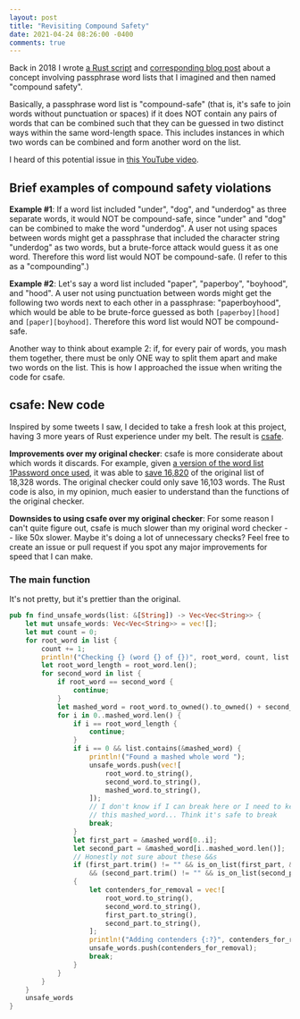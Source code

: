 ```yaml
---
layout: post
title: "Revisiting Compound Safety"
date: 2021-04-24 08:26:00 -0400
comments: true
---
```


Back in 2018 I wrote [a Rust script](https://github.com/sts10/compound-passphrase-list-safety-checker) and [corresponding blog post](https://sts10.github.io/2018/05/05/compound-passphrase-list-safety-checker.html) about a concept involving passphrase word lists that I imagined and then named "compound safety".

Basically, a passphrase word list is "compound-safe" (that is, it's safe to join words without punctuation or spaces) if it does NOT contain any pairs of words that can be combined such that they can be guessed in two distinct ways within the same word-length space. This includes instances in which two words can be combined and form another word on the list.

I heard of this potential issue in [this YouTube video](https://youtu.be/Pe_3cFuSw1E?t=8m36s). 

## Brief examples of compound safety violations

**Example #1**: If a word list included "under", "dog", and "underdog" as three separate words, it would NOT be compound-safe, since "under" and "dog" can be combined to make the word "underdog". A user not using spaces between words might get a passphrase that included the character string "underdog" as two words, but a brute-force attack would guess it as one word. Therefore this word list would NOT be compound-safe. (I refer to this as a "compounding".)

**Example #2**: Let's say a word list included "paper", "paperboy", "boyhood", and "hood". A user not using punctuation between words might get the following two words next to each other in a passphrase: "paperboyhood", which would be able to be brute-force guessed as both `[paperboy][hood]` and `[paper][boyhood]`. Therefore this word list would NOT be compound-safe. 

Another way to think about example 2: if, for every pair of words, you mash them together, there must be only ONE way to split them apart and make two words on the list. This is how I approached the issue when writing the code for csafe.

## csafe: New code 

Inspired by some tweets I saw, I decided to take a fresh look at this project, having 3 more years of Rust experience under my belt. The result is [csafe](https://github.com/sts10/csafe). 

**Improvements over my original checker**: csafe is more considerate about which words it discards. For example, given [a version of the word list 1Password once used](https://github.com/sts10/csafe/blob/main/word_lists/agile_words.txt), it was able to [save 16,820](https://github.com/sts10/csafe/blob/main/word_lists/agile_words.txt.csafe) of the original list of 18,328 words. The original checker could only save 16,103 words. The Rust code is also, in my opinion, much easier to understand than the functions of the original checker. 

**Downsides to using csafe over my original checker**: For some reason I can't quite figure out, csafe is much slower than my original word checker -- like 50x slower. Maybe it's doing a lot of unnecessary checks? Feel free to create an issue or pull request if you spot any major improvements for speed that I can make.

### The main function

It's not pretty, but it's prettier than the original.

```rust
pub fn find_unsafe_words(list: &[String]) -> Vec<Vec<String>> {
    let mut unsafe_words: Vec<Vec<String>> = vec![];
    let mut count = 0;
    for root_word in list {
        count += 1;
        println!("Checking {} (word {} of {})", root_word, count, list.len());
        let root_word_length = root_word.len();
        for second_word in list {
            if root_word == second_word {
                continue;
            }
            let mashed_word = root_word.to_owned().to_owned() + second_word;
            for i in 0..mashed_word.len() {
                if i == root_word_length {
                    continue;
                }
                if i == 0 && list.contains(&mashed_word) {
                    println!("Found a mashed whole word ");
                    unsafe_words.push(vec![
                        root_word.to_string(),
                        second_word.to_string(),
                        mashed_word.to_string(),
                    ]);
                    // I don't know if I can break here or I need to keep checking
                    // this mashed_word... Think it's safe to break
                    break;
                }
                let first_part = &mashed_word[0..i];
                let second_part = &mashed_word[i..mashed_word.len()];
                // Honestly not sure about these &&s
                if (first_part.trim() != "" && is_on_list(first_part, &list))
                    && (second_part.trim() != "" && is_on_list(second_part, &list))
                {
                    let contenders_for_removal = vec![
                        root_word.to_string(),
                        second_word.to_string(),
                        first_part.to_string(),
                        second_part.to_string(),
                    ];
                    println!("Adding contenders {:?}", contenders_for_removal);
                    unsafe_words.push(contenders_for_removal);
                    break;
                }
            }
        }
    }
    unsafe_words
}

```
